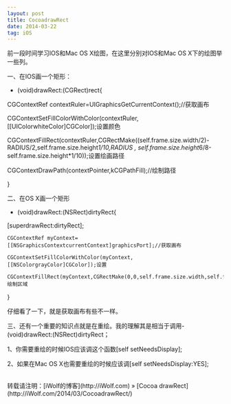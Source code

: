 ```yaml
---
layout: post
title: CocoadrawRect
date: 2014-03-22
tag: iOS
---
```


前一段时间学习IOS和Mac OS X绘图，在这里分别对IOS和Mac OS X下的绘图举一些列。

一、在IOS画一个矩形：

- (void)drawRect:(CGRect)rect{


CGContextRef contextRuler=UIGraphicsGetCurrentContext();//获取画布

CGContextSetFillColorWithColor(contextRuler, [[UIColorwhiteColor]CGColor]);设置颜色

CGContextFillRect(contextRuler,CGRectMake((self.frame.size.width/2)-RADIUS/2,self.frame.size.height*1/10,RADIUS , self.frame.size.height*6/8-self.frame.size.height*1/10));设置绘画路径

CGContextDrawPath(contextPointer,kCGPathFill);//绘制路径

}

二、在OS X画一个矩形

- (void)drawRect:(NSRect)dirtyRect{


[superdrawRect:dirtyRect];

    CGContextRef myContext=[[NSGraphicsContextcurrentContext]graphicsPort];//获取画布

    CGContextSetFillColorWithColor(myContext, [[NSColorgrayColor]CGColor]);设置

    CGContextFillRect(myContext,CGRectMake(0,0,self.frame.size.width,self.frame.size.height));绘制区域

}

仔细看了一下，就是获取画布有些不一样。

三、还有一个重要的知识点就是在重绘。我的理解其是相当于调用- (void)drawRect:(NSRect)dirtyRect；

1、你需要重绘的时候IOS应该调这个函数[self setNeedsDisplay];

2、如果在Mac OS X也需要重绘的时候应该调[self setNeedsDisplay:YES];
 
<br>
转载请注明：[iWolf的博客](http://iWolf.com) » [Cocoa drawRect](http://iWolf.com/2014/03/CocoadrawRect/)  


